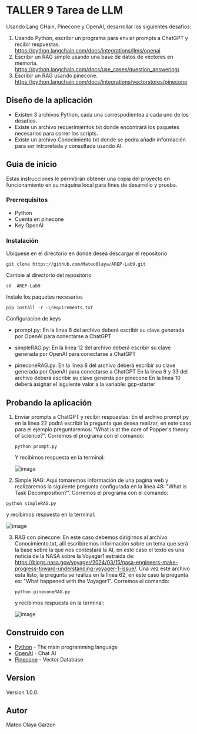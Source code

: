 # TALLER 9 Tarea de LLM

Usando Lang CHain,  Pinecone y OpenAI, desarrollar los siguientes desafios:

1. Usando Python, escribir un programa para enviar prompts a ChatGPT y recibir respuestas. https://python.langchain.com/docs/integrations/llms/openai
2. Escribir un RAG simple usando una base de datos de vectores en memoria. https://python.langchain.com/docs/use_cases/question_answering/
3. Escribir un RAG usando pinecone. https://python.langchain.com/docs/integrations/vectorstores/pinecone

## Diseño de la aplicación

- Existen 3 archivos Python, cada una correspodientea a cada uno de los desafios.
- Existe un archivo requerimientos.txt donde encontrará los paquetes necesarios para correr los scripts.
- Existe un archivo Conocimiento.txt donde se podra añadir información para ser intrpretada y consultada usando AI.

## Guia de inicio

Estas instrucciones le permitirán obtener una copia del proyecto en funcionamiento en su máquina local para fines de desarrollo y prueba.

### Prerrequisitos

- Python
- Cuenta en pinecone
- Key OpenAI

### Instalación

Ubiquese en el directorio en donde desea descargar el repositorio

`git clone https://github.com/Mateo0laya/AREP-Lab9.git`

Cambie al directorio del repositorio

`cd  AREP-Lab9`

Instale los paquetes necesarios

`pip install -r -\requirements.txt`

Configuracíon de keys

- prompt.py:
  En la linea 8 del archivo deberá escribir su clave generada por OpenAI para conectarse a ChatGPT

- simpleRAG.py:
  En la linea 12 del archivo deberá escribir su clave generada por OpenAI para conectarse a ChatGPT

- pineconeRAG.py:
  En la linea 8 del archivo deberá escribir su clave generada por OpenAI para conectarse a ChatGPT
  En la linea 9 y 33 del archivo deberá escribir su clave generda por pinecone
  En la linea 10 deberá asignar el isguiente valor a la variable: gcp-starter

## Probando la aplicación

1. Enviar prompts a ChatGPT y recibir respuestas:
   En el archivo prompt.py en la linea 22 podrá escribir la pregunta que desea realizar, en este caso para el ejemplo preguntaremos: "What is at the core of Popper's theory of science?". Corremos el programa con el comando:
   
   `python prompt.py`

   Y recibimos respuesta en la terminal:

   ![image](https://github.com/Mateo0laya/AREP-Lab9/assets/89365336/bc85c224-a8ee-4147-807e-92233ee8692b)

2. Simple RAG:
   Aqui tomaremos información de una pagina web y realizaremos la siguiente pregunta configurada en la linea 48: "What is Task Decomposition?". Corremos el programa con el comando:

  `python simpleRAG.py`

  y recibimos respuesta en la terminal:

  ![image](https://github.com/Mateo0laya/AREP-Lab9/assets/89365336/25661d67-8fae-4a8b-bbf4-f751db04143f)

3. RAG con pinecone:
   En este caso debemos dirigirnos al archivo Conocimiento.txt, allí escribiremos información sobre un tema que será la base sobre la que nos contestará la AI, en este caso el texto es una noticia de la NASA sobre la Voyager1 estraida de: https://blogs.nasa.gov/voyager/2024/03/15/nasa-engineers-make-progress-toward-understanding-voyager-1-issue/. Una vez este archivo esta listo, la pregunta se realiza en la linea 62, en este caso la pregunta es: "What happened with the Voyager1". Corremos el comando:

   `python pineconeRAG.py`

   y recibimos respuesta en la terminal:

   ![image](https://github.com/Mateo0laya/AREP-Lab9/assets/89365336/9cd366a2-4aff-4616-86c4-f6ebd80250cf)


## Construido con

* [Python](https://www.python.org/) - The main programming language
* [OpenAI](https://chat.openai.com/) - Chat AI
* [Pinecone](https://www.pinecone.io/) - Vector Database

## Version

Version 1.0.0.

## Autor

Mateo Olaya Garzon
